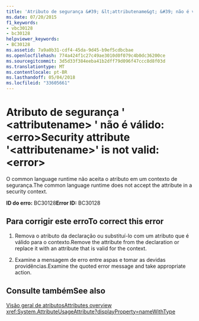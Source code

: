 ```yaml
---
title: 'Atributo de segurança &#39; &lt;attributename&gt; &#39; não é válido: &lt;erro&gt;'
ms.date: 07/20/2015
f1_keywords:
- vbc30128
- bc30128
helpviewer_keywords:
- BC30128
ms.assetid: 7a9a0b31-cdf4-45da-9d45-b9ef5cdbcbae
ms.openlocfilehash: 774a424f1c27c49ae3010d0f079c4b0dc36200ce
ms.sourcegitcommit: 3d5d33f384eeba41b2dff79d096f47ccc8d8f03d
ms.translationtype: MT
ms.contentlocale: pt-BR
ms.lasthandoff: 05/04/2018
ms.locfileid: "33605661"
---
```

# <a name="security-attribute-39ltattributenamegt39-is-not-valid-lterrorgt"></a><span data-ttu-id="adcbb-102">Atributo de segurança &#39; &lt;attributename&gt; &#39; não é válido: &lt;erro&gt;</span><span class="sxs-lookup"><span data-stu-id="adcbb-102">Security attribute &#39;&lt;attributename&gt;&#39; is not valid: &lt;error&gt;</span></span>
<span data-ttu-id="adcbb-103">O common language runtime não aceita o atributo em um contexto de segurança.</span><span class="sxs-lookup"><span data-stu-id="adcbb-103">The common language runtime does not accept the attribute in a security context.</span></span>

<span data-ttu-id="adcbb-104">**ID do erro:** BC30128</span><span class="sxs-lookup"><span data-stu-id="adcbb-104">**Error ID:** BC30128</span></span>

## <a name="to-correct-this-error"></a><span data-ttu-id="adcbb-105">Para corrigir este erro</span><span class="sxs-lookup"><span data-stu-id="adcbb-105">To correct this error</span></span>

1. <span data-ttu-id="adcbb-106">Remova o atributo da declaração ou substituí-lo com um atributo que é válido para o contexto.</span><span class="sxs-lookup"><span data-stu-id="adcbb-106">Remove the attribute from the declaration or replace it with an attribute that is valid for the context.</span></span>

2. <span data-ttu-id="adcbb-107">Examine a mensagem de erro entre aspas e tomar as devidas providências.</span><span class="sxs-lookup"><span data-stu-id="adcbb-107">Examine the quoted error message and take appropriate action.</span></span>

## <a name="see-also"></a><span data-ttu-id="adcbb-108">Consulte também</span><span class="sxs-lookup"><span data-stu-id="adcbb-108">See also</span></span>
 [<span data-ttu-id="adcbb-109">Visão geral de atributos</span><span class="sxs-lookup"><span data-stu-id="adcbb-109">Attributes overview</span></span>](~/docs/visual-basic/programming-guide/concepts/attributes/index.md)  
 <xref:System.AttributeUsageAttribute?displayProperty=nameWithType>
